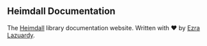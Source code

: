 ## Heimdall Documentation

The [Heimdall](https://github.com/ezralazuardy/heimdall) library documentation website. Written with ❤️ by [Ezra Lazuardy](https://github.com/ezralazuardy).
